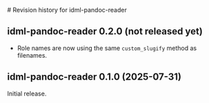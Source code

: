 # Revision history for idml-pandoc-reader

## idml-pandoc-reader 0.2.0 (not released yet)

* Role names are now using the same `custom_slugify` method as filenames.

## idml-pandoc-reader 0.1.0 (2025-07-31)

Initial release.